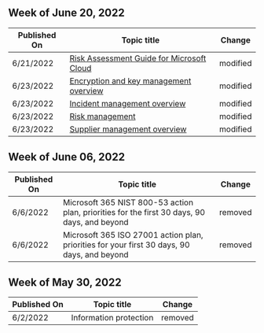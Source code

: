<!-- This file is generated automatically each week. Changes made to this file will be overwritten.-->



## Week of June 20, 2022


| Published On |Topic title | Change |
|------|------------|--------|
| 6/21/2022 | [Risk Assessment Guide for Microsoft Cloud](/compliance/assurance/assurance-risk-assessment-guide) | modified |
| 6/23/2022 | [Encryption and key management overview](/compliance/assurance/assurance-encryption) | modified |
| 6/23/2022 | [Incident management overview](/compliance/assurance/assurance-incident-management) | modified |
| 6/23/2022 | [Risk management](/compliance/assurance/assurance-risk-management) | modified |
| 6/23/2022 | [Supplier management overview](/compliance/assurance/assurance-supplier-management) | modified |


## Week of June 06, 2022


| Published On |Topic title | Change |
|------|------------|--------|
| 6/6/2022 | Microsoft 365 NIST 800-53 action plan, priorities for the first 30 days, 90 days, and beyond | removed |
| 6/6/2022 | Microsoft 365 ISO 27001 action plan, priorities for your first 30 days, 90 days, and beyond | removed |


## Week of May 30, 2022


| Published On |Topic title | Change |
|------|------------|--------|
| 6/2/2022 | Information protection | removed |
